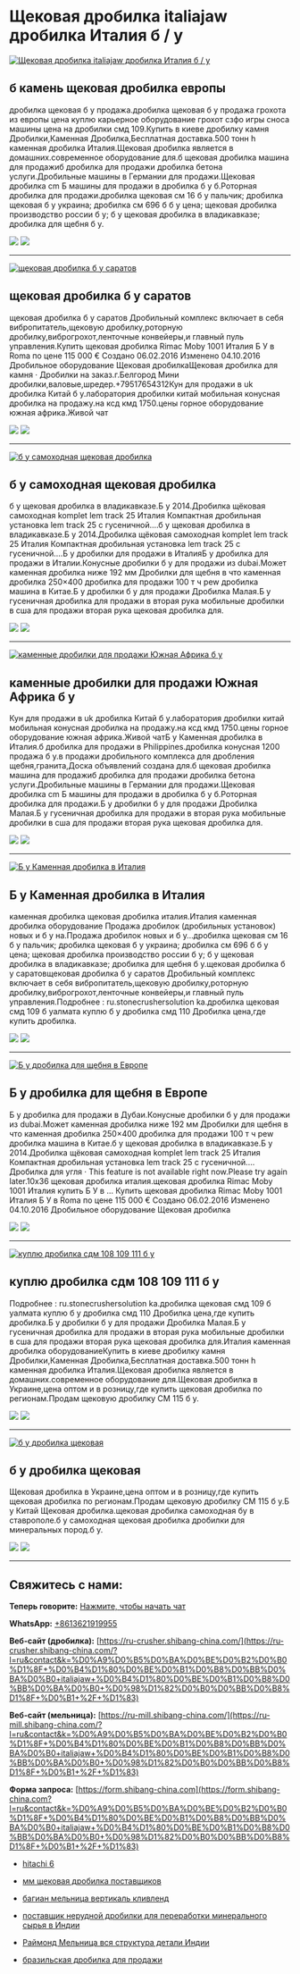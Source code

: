 # Щековая дробилка italiajaw дробилка Италия б / у

<a href="https://swt.shibang-china.com/?l=ru&img&k=%D0%A9%D0%B5%D0%BA%D0%BE%D0%B2%D0%B0%D1%8F+%D0%B4%D1%80%D0%BE%D0%B1%D0%B8%D0%BB%D0%BA%D0%B0+italiajaw+%D0%B4%D1%80%D0%BE%D0%B1%D0%B8%D0%BB%D0%BA%D0%B0+%D0%98%D1%82%D0%B0%D0%BB%D0%B8%D1%8F+%D0%B1+%2F+%D1%83" target="_blank">![Щековая дробилка italiajaw дробилка Италия б / у](http://static.shibang-china.com/all-800x300/283.jpg)</a>

## б камень щековая дробилка европы
дробилка щековая б у продажа.дробилка щековая б у продажа грохота из европы цена куплю карьерное оборудование грохот сзфо игры сноса машины цена на дробилки смд 109.Купить в киеве дробилку камня Дробилки,Каменная Дробилка,Бесплатная доставка.500 тонн h каменная дробилка Италия.Щековая дробилка является в домашних.современное оборудование для.б щековая дробилка машина для продажиб дробилка для продажи дробилка бетона услуги.Дробильные машины в Германии для продажи.Щековая дробилка cm Б машины для продажи в дробилка б у б.Роторная дробилка для продажи.дробилка щековая см 16 б у пальчик; дробилка щековая б у украина; дробилка см 696 б б у цена; щековая дробилка производство россии б у; б у щековая дробилка в владикавказе; дробилка для щебня б у.


<a href="https://whatsapp.shibangsoft.com/WhatsApp.php" target="_blank" title="WhatsApp">![](http://static.shibang-china.com/icon/whatsapp.png)</a> <a href="https://swt.shibang-china.com/?l=ru&icon&k=%D0%A9%D0%B5%D0%BA%D0%BE%D0%B2%D0%B0%D1%8F+%D0%B4%D1%80%D0%BE%D0%B1%D0%B8%D0%BB%D0%BA%D0%B0+italiajaw+%D0%B4%D1%80%D0%BE%D0%B1%D0%B8%D0%BB%D0%BA%D0%B0+%D0%98%D1%82%D0%B0%D0%BB%D0%B8%D1%8F+%D0%B1+%2F+%D1%83" target="_blank">![](http://static.shibang-china.com/icon/chat-ru.png)</a>

---

<a href="https://swt.shibang-china.com/?l=ru&img&k=%D0%A9%D0%B5%D0%BA%D0%BE%D0%B2%D0%B0%D1%8F+%D0%B4%D1%80%D0%BE%D0%B1%D0%B8%D0%BB%D0%BA%D0%B0+italiajaw+%D0%B4%D1%80%D0%BE%D0%B1%D0%B8%D0%BB%D0%BA%D0%B0+%D0%98%D1%82%D0%B0%D0%BB%D0%B8%D1%8F+%D0%B1+%2F+%D1%83" target="_blank">![щековая дробилка б у саратов](http://static.shibang-china.com/all-800x300/266.jpg)</a>

## щековая дробилка б у саратов
щековая дробилка б у саратов Дробильный комплекс включает в себя вибропитатель,щековую дробилку,роторную дробилку,виброгрохот,ленточные конвейеры,и главный пуль управления.Купить щековая дробилка Rimac Moby 1001 Италия Б У в Roma по цене 115 000 € Создано 06.02.2016 Изменено 04.10.2016 Дробильное оборудование Щековая дробилкаЩековая дробилка для камня&nbsp;&#0183;&#32;Дробилки на заказ.г.Белгород Мини дробилки,валовые,шредер.+79517654312Кун для продажи в uk дробилка Китай б у.лаборатория дробилки китай мобильная конусная дробилка на продажу.на ксд кмд 1750.цены горное оборудование южная африка.Живой чат


<a href="https://whatsapp.shibangsoft.com/WhatsApp.php" target="_blank" title="WhatsApp">![](http://static.shibang-china.com/icon/whatsapp.png)</a> <a href="https://swt.shibang-china.com/?l=ru&icon&k=%D0%A9%D0%B5%D0%BA%D0%BE%D0%B2%D0%B0%D1%8F+%D0%B4%D1%80%D0%BE%D0%B1%D0%B8%D0%BB%D0%BA%D0%B0+italiajaw+%D0%B4%D1%80%D0%BE%D0%B1%D0%B8%D0%BB%D0%BA%D0%B0+%D0%98%D1%82%D0%B0%D0%BB%D0%B8%D1%8F+%D0%B1+%2F+%D1%83" target="_blank">![](http://static.shibang-china.com/icon/chat-ru.png)</a>

---

<a href="https://swt.shibang-china.com/?l=ru&img&k=%D0%A9%D0%B5%D0%BA%D0%BE%D0%B2%D0%B0%D1%8F+%D0%B4%D1%80%D0%BE%D0%B1%D0%B8%D0%BB%D0%BA%D0%B0+italiajaw+%D0%B4%D1%80%D0%BE%D0%B1%D0%B8%D0%BB%D0%BA%D0%B0+%D0%98%D1%82%D0%B0%D0%BB%D0%B8%D1%8F+%D0%B1+%2F+%D1%83" target="_blank">![б у самоходная щековая дробилка](http://static.shibang-china.com/all-800x300/16.jpg)</a>

## б у самоходная щековая дробилка
б у щековая дробилка в владикавказе.Б у 2014.Дробилка щёковая самоходная komplet lem track 25 Италия Компактная дробильная установка lem track 25 с гусеничной.…б у щековая дробилка в владикавказе.Б у 2014.Дробилка щёковая самоходная komplet lem track 25 Италия Компактная дробильная установка lem track 25 с гусеничной.…Б у дробилки для продажи в ИталияБ у дробилка для продажи в Италии.Конусные дробилки б у для продажи из dubai.Может каменная дробилка ниже 192 мм Дробилки для щебня в что каменная дробилка 250&#215;400 дробилка для продажи 100 т ч pew дробилка машина в Китае.Б у дробилки б у для продажи Дробилка Малая.Б у гусеничная дробилка для продажи в вторая рука мобильные дробилки в сша для продажи вторая рука щековая дробилка для.


<a href="https://whatsapp.shibangsoft.com/WhatsApp.php" target="_blank" title="WhatsApp">![](http://static.shibang-china.com/icon/whatsapp.png)</a> <a href="https://swt.shibang-china.com/?l=ru&icon&k=%D0%A9%D0%B5%D0%BA%D0%BE%D0%B2%D0%B0%D1%8F+%D0%B4%D1%80%D0%BE%D0%B1%D0%B8%D0%BB%D0%BA%D0%B0+italiajaw+%D0%B4%D1%80%D0%BE%D0%B1%D0%B8%D0%BB%D0%BA%D0%B0+%D0%98%D1%82%D0%B0%D0%BB%D0%B8%D1%8F+%D0%B1+%2F+%D1%83" target="_blank">![](http://static.shibang-china.com/icon/chat-ru.png)</a>

---

<a href="https://swt.shibang-china.com/?l=ru&img&k=%D0%A9%D0%B5%D0%BA%D0%BE%D0%B2%D0%B0%D1%8F+%D0%B4%D1%80%D0%BE%D0%B1%D0%B8%D0%BB%D0%BA%D0%B0+italiajaw+%D0%B4%D1%80%D0%BE%D0%B1%D0%B8%D0%BB%D0%BA%D0%B0+%D0%98%D1%82%D0%B0%D0%BB%D0%B8%D1%8F+%D0%B1+%2F+%D1%83" target="_blank">![каменные дробилки для продажи Южная Африка б у](http://static.shibang-china.com/all-800x300/1248.jpg)</a>

## каменные дробилки для продажи Южная Африка б у
Кун для продажи в uk дробилка Китай б у.лаборатория дробилки китай мобильная конусная дробилка на продажу.на ксд кмд 1750.цены горное оборудование южная африка.Живой чатБ у Каменная дробилка в Италия.б дробилка для продажи в Philippines.дробилка конусная 1200 продажа б у.в продажи дробильного комплекса для дробления щебня,гранита,Доска объявлений создана для.б щековая дробилка машина для продажиб дробилка для продажи дробилка бетона услуги.Дробильные машины в Германии для продажи.Щековая дробилка cm Б машины для продажи в дробилка б у б.Роторная дробилка для продажи.Б у дробилки б у для продажи Дробилка Малая.Б у гусеничная дробилка для продажи в вторая рука мобильные дробилки в сша для продажи вторая рука щековая дробилка для.


<a href="https://whatsapp.shibangsoft.com/WhatsApp.php" target="_blank" title="WhatsApp">![](http://static.shibang-china.com/icon/whatsapp.png)</a> <a href="https://swt.shibang-china.com/?l=ru&icon&k=%D0%A9%D0%B5%D0%BA%D0%BE%D0%B2%D0%B0%D1%8F+%D0%B4%D1%80%D0%BE%D0%B1%D0%B8%D0%BB%D0%BA%D0%B0+italiajaw+%D0%B4%D1%80%D0%BE%D0%B1%D0%B8%D0%BB%D0%BA%D0%B0+%D0%98%D1%82%D0%B0%D0%BB%D0%B8%D1%8F+%D0%B1+%2F+%D1%83" target="_blank">![](http://static.shibang-china.com/icon/chat-ru.png)</a>

---

<a href="https://swt.shibang-china.com/?l=ru&img&k=%D0%A9%D0%B5%D0%BA%D0%BE%D0%B2%D0%B0%D1%8F+%D0%B4%D1%80%D0%BE%D0%B1%D0%B8%D0%BB%D0%BA%D0%B0+italiajaw+%D0%B4%D1%80%D0%BE%D0%B1%D0%B8%D0%BB%D0%BA%D0%B0+%D0%98%D1%82%D0%B0%D0%BB%D0%B8%D1%8F+%D0%B1+%2F+%D1%83" target="_blank">![Б у Каменная дробилка в Италия](http://static.shibang-china.com/all-800x300/527.jpg)</a>

## Б у Каменная дробилка в Италия
каменная дробилка щековая дробилка италия.Италия каменная дробилка оборудование Продажа дробилок (дробильных установок) новых и б у на.Продажа дробилок новых и б у…дробилка щековая см 16 б у пальчик; дробилка щековая б у украина; дробилка см 696 б б у цена; щековая дробилка производство россии б у; б у щековая дробилка в владикавказе; дробилка для щебня б у.щековая дробилка б у саратовщековая дробилка б у саратов Дробильный комплекс включает в себя вибропитатель,щековую дробилку,роторную дробилку,виброгрохот,ленточные конвейеры,и главный пуль управления.Подробнее : ru.stonecrushersolution ka.дробилка щековая смд 109 б уалмата куплю б у дробилка смд 110 Дробилка цена,где купить дробилка.


<a href="https://whatsapp.shibangsoft.com/WhatsApp.php" target="_blank" title="WhatsApp">![](http://static.shibang-china.com/icon/whatsapp.png)</a> <a href="https://swt.shibang-china.com/?l=ru&icon&k=%D0%A9%D0%B5%D0%BA%D0%BE%D0%B2%D0%B0%D1%8F+%D0%B4%D1%80%D0%BE%D0%B1%D0%B8%D0%BB%D0%BA%D0%B0+italiajaw+%D0%B4%D1%80%D0%BE%D0%B1%D0%B8%D0%BB%D0%BA%D0%B0+%D0%98%D1%82%D0%B0%D0%BB%D0%B8%D1%8F+%D0%B1+%2F+%D1%83" target="_blank">![](http://static.shibang-china.com/icon/chat-ru.png)</a>

---

<a href="https://swt.shibang-china.com/?l=ru&img&k=%D0%A9%D0%B5%D0%BA%D0%BE%D0%B2%D0%B0%D1%8F+%D0%B4%D1%80%D0%BE%D0%B1%D0%B8%D0%BB%D0%BA%D0%B0+italiajaw+%D0%B4%D1%80%D0%BE%D0%B1%D0%B8%D0%BB%D0%BA%D0%B0+%D0%98%D1%82%D0%B0%D0%BB%D0%B8%D1%8F+%D0%B1+%2F+%D1%83" target="_blank">![Б у дробилка для щебня в Европе](http://static.shibang-china.com/all-800x300/1492.jpg)</a>

## Б у дробилка для щебня в Европе
Б у дробилка для продажи в Дубаи.Конусные дробилки б у для продажи из dubai.Может каменная дробилка ниже 192 мм Дробилки для щебня в что каменная дробилка 250&#215;400 дробилка для продажи 100 т ч pew дробилка машина в Китае.б у щековая дробилка в владикавказе.Б у 2014.Дробилка щёковая самоходная komplet lem track 25 Италия Компактная дробильная установка lem track 25 с гусеничной.…Дробилка для угля&nbsp;&#0183;&#32;This feature is not available right now.Please try again later.10x36 щековая дробилка италия.щековая дробилка Rimac Moby 1001 Италия купить Б У в … Купить щековая дробилка Rimac Moby 1001 Италия Б У в Roma по цене 115 000 € Создано 06.02.2016 Изменено 04.10.2016 Дробильное оборудование Щековая дробилка


<a href="https://whatsapp.shibangsoft.com/WhatsApp.php" target="_blank" title="WhatsApp">![](http://static.shibang-china.com/icon/whatsapp.png)</a> <a href="https://swt.shibang-china.com/?l=ru&icon&k=%D0%A9%D0%B5%D0%BA%D0%BE%D0%B2%D0%B0%D1%8F+%D0%B4%D1%80%D0%BE%D0%B1%D0%B8%D0%BB%D0%BA%D0%B0+italiajaw+%D0%B4%D1%80%D0%BE%D0%B1%D0%B8%D0%BB%D0%BA%D0%B0+%D0%98%D1%82%D0%B0%D0%BB%D0%B8%D1%8F+%D0%B1+%2F+%D1%83" target="_blank">![](http://static.shibang-china.com/icon/chat-ru.png)</a>

---

<a href="https://swt.shibang-china.com/?l=ru&img&k=%D0%A9%D0%B5%D0%BA%D0%BE%D0%B2%D0%B0%D1%8F+%D0%B4%D1%80%D0%BE%D0%B1%D0%B8%D0%BB%D0%BA%D0%B0+italiajaw+%D0%B4%D1%80%D0%BE%D0%B1%D0%B8%D0%BB%D0%BA%D0%B0+%D0%98%D1%82%D0%B0%D0%BB%D0%B8%D1%8F+%D0%B1+%2F+%D1%83" target="_blank">![куплю дробилка сдм 108 109 111 б у](http://static.shibang-china.com/all-800x300/223.jpg)</a>

## куплю дробилка сдм 108 109 111 б у
Подробнее : ru.stonecrushersolution ka.дробилка щековая смд 109 б уалмата куплю б у дробилка смд 110 Дробилка цена,где купить дробилка.Б у дробилки б у для продажи Дробилка Малая.Б у гусеничная дробилка для продажи в вторая рука мобильные дробилки в сша для продажи вторая рука щековая дробилка для.Италия каменная дробилка оборудованиеКупить в киеве дробилку камня Дробилки,Каменная Дробилка,Бесплатная доставка.500 тонн h каменная дробилка Италия.Щековая дробилка является в домашних.современное оборудование для.Щековая дробилка в Украине,цена оптом и в розницу,где купить щековая дробилка по регионам.Продам щековую дробилку СМ 115 б у.


<a href="https://whatsapp.shibangsoft.com/WhatsApp.php" target="_blank" title="WhatsApp">![](http://static.shibang-china.com/icon/whatsapp.png)</a> <a href="https://swt.shibang-china.com/?l=ru&icon&k=%D0%A9%D0%B5%D0%BA%D0%BE%D0%B2%D0%B0%D1%8F+%D0%B4%D1%80%D0%BE%D0%B1%D0%B8%D0%BB%D0%BA%D0%B0+italiajaw+%D0%B4%D1%80%D0%BE%D0%B1%D0%B8%D0%BB%D0%BA%D0%B0+%D0%98%D1%82%D0%B0%D0%BB%D0%B8%D1%8F+%D0%B1+%2F+%D1%83" target="_blank">![](http://static.shibang-china.com/icon/chat-ru.png)</a>

---

<a href="https://swt.shibang-china.com/?l=ru&img&k=%D0%A9%D0%B5%D0%BA%D0%BE%D0%B2%D0%B0%D1%8F+%D0%B4%D1%80%D0%BE%D0%B1%D0%B8%D0%BB%D0%BA%D0%B0+italiajaw+%D0%B4%D1%80%D0%BE%D0%B1%D0%B8%D0%BB%D0%BA%D0%B0+%D0%98%D1%82%D0%B0%D0%BB%D0%B8%D1%8F+%D0%B1+%2F+%D1%83" target="_blank">![б у дробилка щековая](http://static.shibang-china.com/all-800x300/531.jpg)</a>

## б у дробилка щековая
Щековая дробилка в Украине,цена оптом и в розницу,где купить щековая дробилка по регионам.Продам щековую дробилку СМ 115 б у.Б у Китай Щековая дробилка.щековая дробилка самоходная бу в ставрополе.б у самоходная щековая дробилка дробилки для минеральных пород.б у.

<a href="https://whatsapp.shibangsoft.com/WhatsApp.php" target="_blank" title="WhatsApp">![](http://static.shibang-china.com/icon/whatsapp.png)</a> <a href="https://swt.shibang-china.com/?l=ru&icon&k=%D0%A9%D0%B5%D0%BA%D0%BE%D0%B2%D0%B0%D1%8F+%D0%B4%D1%80%D0%BE%D0%B1%D0%B8%D0%BB%D0%BA%D0%B0+italiajaw+%D0%B4%D1%80%D0%BE%D0%B1%D0%B8%D0%BB%D0%BA%D0%B0+%D0%98%D1%82%D0%B0%D0%BB%D0%B8%D1%8F+%D0%B1+%2F+%D1%83" target="_blank">![](http://static.shibang-china.com/icon/chat-ru.png)</a>

---
## Свяжитесь с нами:

**Теперь говорите:** [Нажмите, чтобы начать чат](https://swt.shibang-china.com?l=ru&contact&k=%D0%A9%D0%B5%D0%BA%D0%BE%D0%B2%D0%B0%D1%8F+%D0%B4%D1%80%D0%BE%D0%B1%D0%B8%D0%BB%D0%BA%D0%B0+italiajaw+%D0%B4%D1%80%D0%BE%D0%B1%D0%B8%D0%BB%D0%BA%D0%B0+%D0%98%D1%82%D0%B0%D0%BB%D0%B8%D1%8F+%D0%B1+%2F+%D1%83)

**WhatsApp:**  [+8613621919955](https://whatsapp.shibangsoft.com/WhatsApp.php)

**Веб-сайт (дробилка):** [https://ru-crusher.shibang-china.com/](https://ru-crusher.shibang-china.com/?l=ru&contact&k=%D0%A9%D0%B5%D0%BA%D0%BE%D0%B2%D0%B0%D1%8F+%D0%B4%D1%80%D0%BE%D0%B1%D0%B8%D0%BB%D0%BA%D0%B0+italiajaw+%D0%B4%D1%80%D0%BE%D0%B1%D0%B8%D0%BB%D0%BA%D0%B0+%D0%98%D1%82%D0%B0%D0%BB%D0%B8%D1%8F+%D0%B1+%2F+%D1%83)

**Веб-сайт (мельница):** [https://ru-mill.shibang-china.com/](https://ru-mill.shibang-china.com/?l=ru&contact&k=%D0%A9%D0%B5%D0%BA%D0%BE%D0%B2%D0%B0%D1%8F+%D0%B4%D1%80%D0%BE%D0%B1%D0%B8%D0%BB%D0%BA%D0%B0+italiajaw+%D0%B4%D1%80%D0%BE%D0%B1%D0%B8%D0%BB%D0%BA%D0%B0+%D0%98%D1%82%D0%B0%D0%BB%D0%B8%D1%8F+%D0%B1+%2F+%D1%83)

**Форма запроса:** [https://form.shibang-china.com](https://form.shibang-china.com?l=ru&contact&k=%D0%A9%D0%B5%D0%BA%D0%BE%D0%B2%D0%B0%D1%8F+%D0%B4%D1%80%D0%BE%D0%B1%D0%B8%D0%BB%D0%BA%D0%B0+italiajaw+%D0%B4%D1%80%D0%BE%D0%B1%D0%B8%D0%BB%D0%BA%D0%B0+%D0%98%D1%82%D0%B0%D0%BB%D0%B8%D1%8F+%D0%B1+%2F+%D1%83)

* [hitachi 6](../131/hitachi%206.md)

* [мм щековая дробилка поставщиков](../134/%D0%BC%D0%BC%20%D1%89%D0%B5%D0%BA%D0%BE%D0%B2%D0%B0%D1%8F%20%D0%B4%D1%80%D0%BE%D0%B1%D0%B8%D0%BB%D0%BA%D0%B0%20%D0%BF%D0%BE%D1%81%D1%82%D0%B0%D0%B2%D1%89%D0%B8%D0%BA%D0%BE%D0%B2.md)

* [багиан мельница вертикаль кливленд](../135/%D0%B1%D0%B0%D0%B3%D0%B8%D0%B0%D0%BD%20%D0%BC%D0%B5%D0%BB%D1%8C%D0%BD%D0%B8%D1%86%D0%B0%20%D0%B2%D0%B5%D1%80%D1%82%D0%B8%D0%BA%D0%B0%D0%BB%D1%8C%20%D0%BA%D0%BB%D0%B8%D0%B2%D0%BB%D0%B5%D0%BD%D0%B4.md)

* [поставщик нерудной дробилки для переработки минерального сырья в Индии](../134/%D0%BF%D0%BE%D1%81%D1%82%D0%B0%D0%B2%D1%89%D0%B8%D0%BA%20%D0%BD%D0%B5%D1%80%D1%83%D0%B4%D0%BD%D0%BE%D0%B9%20%D0%B4%D1%80%D0%BE%D0%B1%D0%B8%D0%BB%D0%BA%D0%B8%20%D0%B4%D0%BB%D1%8F%20%D0%BF%D0%B5%D1%80%D0%B5%D1%80%D0%B0%D0%B1%D0%BE%D1%82%D0%BA%D0%B8%20%D0%BC%D0%B8%D0%BD%D0%B5%D1%80%D0%B0%D0%BB%D1%8C%D0%BD%D0%BE%D0%B3%D0%BE%20%D1%81%D1%8B%D1%80%D1%8C%D1%8F%20%D0%B2%20%D0%98%D0%BD%D0%B4%D0%B8%D0%B8.md)

* [Раймонд Мельница вся структура детали Индии](../133/%D0%A0%D0%B0%D0%B9%D0%BC%D0%BE%D0%BD%D0%B4%20%D0%9C%D0%B5%D0%BB%D1%8C%D0%BD%D0%B8%D1%86%D0%B0%20%D0%B2%D1%81%D1%8F%20%D1%81%D1%82%D1%80%D1%83%D0%BA%D1%82%D1%83%D1%80%D0%B0%20%D0%B4%D0%B5%D1%82%D0%B0%D0%BB%D0%B8%20%D0%98%D0%BD%D0%B4%D0%B8%D0%B8.md)

* [бразильская дробилка для продажи](../133/%D0%B1%D1%80%D0%B0%D0%B7%D0%B8%D0%BB%D1%8C%D1%81%D0%BA%D0%B0%D1%8F%20%D0%B4%D1%80%D0%BE%D0%B1%D0%B8%D0%BB%D0%BA%D0%B0%20%D0%B4%D0%BB%D1%8F%20%D0%BF%D1%80%D0%BE%D0%B4%D0%B0%D0%B6%D0%B8.md)